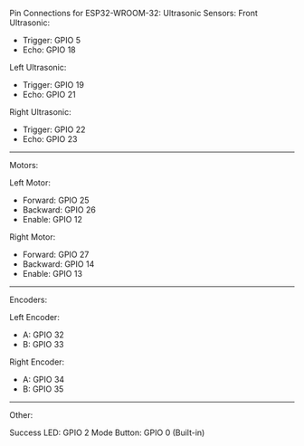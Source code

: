Pin Connections for ESP32-WROOM-32:
Ultrasonic Sensors:
Front Ultrasonic:
- Trigger: GPIO 5
- Echo: GPIO 18

Left Ultrasonic:
- Trigger: GPIO 19
- Echo: GPIO 21

Right Ultrasonic:
- Trigger: GPIO 22
- Echo: GPIO 23

-----------------------------------------------------------------------------------

Motors:

Left Motor:
- Forward: GPIO 25
- Backward: GPIO 26
- Enable: GPIO 12

Right Motor:
- Forward: GPIO 27
- Backward: GPIO 14
- Enable: GPIO 13

-----------------------------------------------------------------------------------

Encoders:

Left Encoder:
- A: GPIO 32
- B: GPIO 33

Right Encoder:
- A: GPIO 34
- B: GPIO 35

-----------------------------------------------------------------------------------

Other:

Success LED: GPIO 2
Mode Button: GPIO 0 (Built-in)